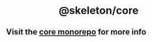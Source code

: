<h1 align="center">@skeleton/core</h1>

## Visit the [core monorepo](https://github.com/suratu-io/skeleton) for more info
